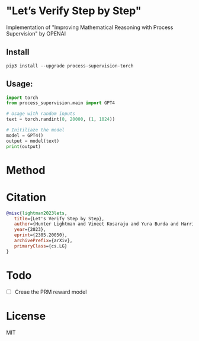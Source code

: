 # "Let’s Verify Step by Step"
Implementation of "Improving Mathematical Reasoning with Process Supervision" by OPENAI 

## Install
`pip3 install --upgrade process-supervision-torch`


## Usage:
```python
import torch 
from process_supervision.main import GPT4

# Usage with random inputs
text = torch.randint(0, 20000, (1, 1024))

# Initiliaze the model
model = GPT4()
output = model(text)
print(output)


```


# Method


# Citation
```bibtex
@misc{lightman2023lets,
   title={Let's Verify Step by Step}, 
   author={Hunter Lightman and Vineet Kosaraju and Yura Burda and Harri Edwards and Bowen Baker and Teddy Lee and Jan Leike and John Schulman and Ilya Sutskever and Karl Cobbe},
   year={2023},
   eprint={2305.20050},
   archivePrefix={arXiv},
   primaryClass={cs.LG}
}

```

# Todo
- [ ] Creae the PRM reward model




# License
MIT




